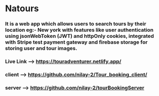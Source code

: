 # Natours

### It is a web app which allows users to search tours by their location eg:- New york with features like user authentication using jsonWebToken (JWT) and httpOnly cookies, integrated with Stripe test payment gateway and firebase storage for storing user and tour images. 

### Live Link --> https://touradventurer.netlify.app/
### client --> https://github.com/nilay-2/Tour_booking_client/
### server --> https://github.com/nilay-2/tourBookingServer
